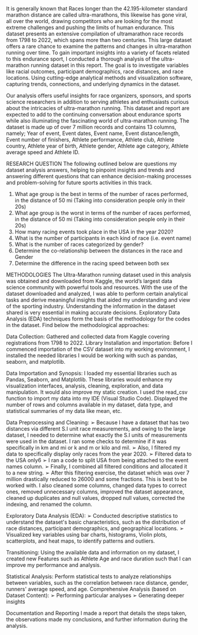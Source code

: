 It is generally known that Races longer than the 42.195-kilometer standard marathon distance are called ultra-marathons, this likewise has gone viral, all over the world, drawing competitors who are looking for the most extreme challenges and pushing the
limits of human endurance. This dataset presents an extensive compilation of ultramarathon race records from 1798 to 2022, which spans more than two centuries. This large dataset offers a rare chance to examine the patterns and changes in ultra-marathon
running over time. To gain important insights into a variety of facets related to this endurance sport, I conducted a thorough analysis of the ultra-marathon running dataset in this report. The goal is to investigate variables like racial outcomes, participant 
demographics, race distances, and race locations. Using cutting-edge analytical methods and visualization software, capturing trends, connections, and underlying dynamics in the dataset.

Our analysis offers useful insights for race organizers, sponsors, and sports science researchers in addition to serving athletes and enthusiasts curious about the intricacies of ultra-marathon running. This dataset and report are expected to add to the continuing
conversation about endurance sports while also illuminating the fascinating world of ultra-marathon running. The dataset is made up of over 7 million records and contains 13 columns, namely; Year of event, Event dates, Event name, Event distance/length,
Event number of finishers, Athlete performance, Athlete club, Athlete country, Athlete year of birth, Athlete gender, Athlete age category, Athlete average speed and Athlete ID.


RESEARCH QUESTION
The following outlined below are questions my dataset analysis answers, helping to pinpoint insights and trends and answering different questions that can enhance decision-making processes and problem-solving for future sports activities in this track.
1. What age group is the best in terms of the number of races performed, in the
distance of 50 mi (Taking into consideration people only in their 20s)
2. What age group is the worst in terms of the number of races performed, in the
distance of 50 mi (Taking into consideration people only in their 20s)
3. How many racing events took place in the USA in the year 2020?
4. What is the number of participants in each kind of race (i.e. event name)
5. What is the number of races categorized by gender?
6. Determine the co-relationship between the distances in the race and Gender
7. Determine the difference in the racing speed between both sex
   
METHODOLOGIES
The Ultra-Marathon running dataset used in this analysis was obtained and downloaded from Kaggle, the world’s largest data science community with powerful tools and resources. With the use of the dataset downloaded and analyzed, I was able to perform 
certain analytical tasks and derive meaningful insights that aided my understanding and view of the sporting industry. Understanding the information in the dataset shared is very essential in making accurate decisions. Exploratory Data Analysis (EDA) 
techniques form the basis of the methodology for the codes in the dataset. Find below the methodological approaches:

Data Collection:
Gathered and collected data from Kaggle covering registrations from 1798 to 2022.
Library Installation and importation:
Before I commenced importation of the CSV dataset into my working environment, I installed the needed libraries I would be working with such as pandas, seaborn, and matplotlib.

Data Importation and Synopsis:
I loaded my essential libraries such as Pandas, Seaborn, and Matplotlib. These libraries would enhance my visualization interfaces, analysis, cleaning, exploration, and data manipulation. It would also improve my static creation.
I used the read_csv function to import my data into my IDE (Visual Studio Code). Displayed the number of rows and columns available in my dataset, data type, and statistical summaries of my data like mean, etc.

Data Preprocessing and Cleaning:
➢ Because I have a dataset that has two distances via different S.I unit race measurements, and owing to the large dataset, I needed to determine what exactly the S.I units of measurements were used in the dataset. I ran some checks to determine if it
was specifically in km and mi or k and m or kilo and mil.
➢ Also, I filtered my data to specifically display only races from the year 2020.
➢ Filtered data to the USA only6
➢ I ran a code to split USA from being attached to the event names column.
➢ Finally, I combined all filtered conditions and allocated it to a new string.
➢ After this filtering exercise, the dataset which was over 7 million drastically reduced to 26000 and some fractions. This is best to be worked with. I also cleaned some columns, changed data types to correct ones, removed unnecessary columns,
improved the dataset appearance, cleaned up duplicates and null values, dropped null values, corrected the indexing, and renamed the column.

Exploratory Data Analysis (EDA):
➢ Conducted descriptive statistics to understand the dataset's basic characteristics, such as the distribution of race distances, participant demographics, and geographical locations.
➢ Visualized key variables using bar charts, histograms, Violin plots, scatterplots, and heat maps, to identify patterns and outliers.

Transitioning: Using the available data and information on my dataset, I created new Features such as Athlete Age and race duration such that I can improve my performance and analysis.

Statistical Analysis:
Perform statistical tests to analyze relationships between variables, such as the correlation between race distance, gender, runners' average speed, and age.
Comprehensive Analysis (based on Dataset Content):
➢ Performing particular analyses
➢ Generating deeper insights

Documentation and Reporting
I made a report that details the steps taken, the observations made my conclusions, and further information during the analysis.

